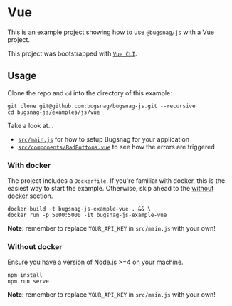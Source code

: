 # Vue

This is an example project showing how to use `@bugsnag/js` with a Vue project.

This project was bootstrapped with [`Vue CLI`](https://cli.vuejs.org/).

## Usage

Clone the repo and `cd` into the directory of this example:

```
git clone git@github.com:bugsnag/bugsnag-js.git --recursive
cd bugsnag-js/examples/js/vue
```
Take a look at…
- [`src/main.js`](src/main.js) for how to setup Bugsnag for your application
- [`src/components/BadButtons.vue`](src/components/BadButtons.vue) to see how the errors are triggered

### With docker

The project includes a `Dockerfile`. If you're familiar with docker, this is the easiest way to start the example. Otherwise, skip ahead to the [without docker](#without-docker) section.

```
docker build -t bugsnag-js-example-vue . && \
docker run -p 5000:5000 -it bugsnag-js-example-vue
```

__Note__: remember to replace `YOUR_API_KEY` in `src/main.js` with your own!

### Without docker

Ensure you have a version of Node.js >=4 on your machine.

```
npm install
npm run serve
```
__Note__: remember to replace `YOUR_API_KEY` in `src/main.js` with your own!
